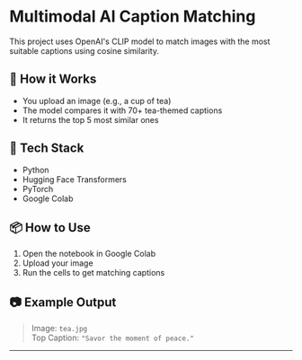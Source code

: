 # Multimodal AI Caption Matching

This project uses OpenAI's CLIP model to match images with the most suitable captions using cosine similarity.

## 🚀 How it Works
- You upload an image (e.g., a cup of tea)
- The model compares it with 70+ tea-themed captions
- It returns the top 5 most similar ones

## 🔧 Tech Stack
- Python
- Hugging Face Transformers
- PyTorch
- Google Colab

## 📦 How to Use
1. Open the notebook in Google Colab
2. Upload your image
3. Run the cells to get matching captions

## 📷 Example Output
> Image: `tea.jpg`  
> Top Caption: `"Savor the moment of peace."`

---


